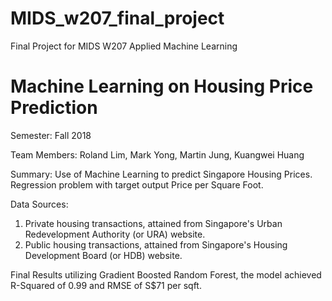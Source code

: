 # MIDS_w207_final_project
Final Project for MIDS W207 Applied Machine Learning

# Machine Learning on Housing Price Prediction 

Semester: Fall 2018

Team Members: Roland Lim, Mark Yong, Martin Jung, Kuangwei Huang

Summary: Use of Machine Learning to predict Singapore Housing Prices.  Regression problem with target output Price per Square Foot.

Data Sources: 
1) Private housing transactions, attained from Singapore's Urban Redevelopment Authority (or URA) website.
2) Public housing transactions, attained from Singapore's Housing Development Board (or HDB) website.

Final Results utilizing	Gradient Boosted Random Forest, the model achieved R-Squared of 0.99 and RMSE of S$71 per sqft.
